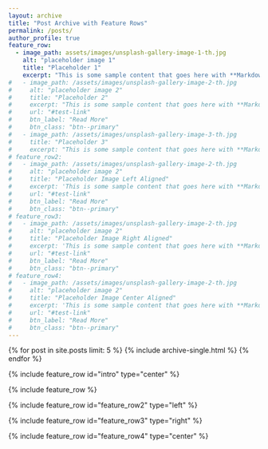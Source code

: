 ```yaml
---
layout: archive
title: "Post Archive with Feature Rows"
permalink: /posts/
author_profile: true
feature_row:
  - image_path: assets/images/unsplash-gallery-image-1-th.jpg
    alt: "placeholder image 1"
    title: "Placeholder 1"
    excerpt: "This is some sample content that goes here with **Markdown** formatting."
#   - image_path: /assets/images/unsplash-gallery-image-2-th.jpg
#     alt: "placeholder image 2"
#     title: "Placeholder 2"
#     excerpt: "This is some sample content that goes here with **Markdown** formatting."
#     url: "#test-link"
#     btn_label: "Read More"
#     btn_class: "btn--primary"
#   - image_path: /assets/images/unsplash-gallery-image-3-th.jpg
#     title: "Placeholder 3"
#     excerpt: "This is some sample content that goes here with **Markdown** formatting."
# feature_row2:
#   - image_path: /assets/images/unsplash-gallery-image-2-th.jpg
#     alt: "placeholder image 2"
#     title: "Placeholder Image Left Aligned"
#     excerpt: 'This is some sample content that goes here with **Markdown** formatting. Left aligned with `type="left"`'
#     url: "#test-link"
#     btn_label: "Read More"
#     btn_class: "btn--primary"
# feature_row3:
#   - image_path: /assets/images/unsplash-gallery-image-2-th.jpg
#     alt: "placeholder image 2"
#     title: "Placeholder Image Right Aligned"
#     excerpt: 'This is some sample content that goes here with **Markdown** formatting. Right aligned with `type="right"`'
#     url: "#test-link"
#     btn_label: "Read More"
#     btn_class: "btn--primary"
# feature_row4:
#   - image_path: /assets/images/unsplash-gallery-image-2-th.jpg
#     alt: "placeholder image 2"
#     title: "Placeholder Image Center Aligned"
#     excerpt: 'This is some sample content that goes here with **Markdown** formatting. Centered with `type="center"`'
#     url: "#test-link"
#     btn_label: "Read More"
#     btn_class: "btn--primary"
---
```


{% for post in site.posts limit: 5 %}
  {% include archive-single.html %}
{% endfor %}

{% include feature_row id="intro" type="center" %}

{% include feature_row %}

{% include feature_row id="feature_row2" type="left" %}

{% include feature_row id="feature_row3" type="right" %}

{% include feature_row id="feature_row4" type="center" %}
